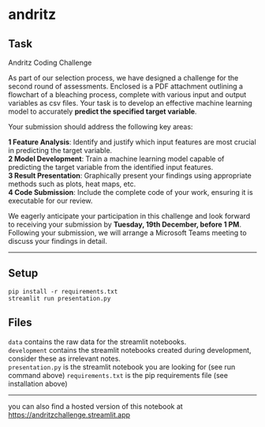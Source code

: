 # andritz
## Task
Andritz Coding Challenge

As part of our selection process, we have designed a challenge for the second round of assessments.
Enclosed is a PDF attachment outlining a flowchart of a bleaching process, complete with various input and output variables as csv files.
Your task is to develop an effective machine learning model to accurately __predict the specified target variable__.

Your submission should address the following key areas:

__1 Feature Analysis__: Identify and justify which input features are most crucial in predicting the target variable.  
__2 Model Development__: Train a machine learning model capable of predicting the target variable from the identified input features.  
__3 Result Presentation__: Graphically present your findings using appropriate methods such as plots, heat maps, etc.  
__4 Code Submission__: Include the complete code of your work, ensuring it is executable for our review.  
 
We eagerly anticipate your participation in this challenge and look forward to receiving your submission by __Tuesday, 19th December, before 1 PM__. Following your submission, we will arrange a Microsoft Teams meeting to discuss your findings in detail.

---

## Setup
```
pip install -r requirements.txt
streamlit run presentation.py
```

## Files
`data` contains the raw data for the streamlit notebooks.  
`development` contains the streamlit notebooks created during development, consider these as irrelevant notes.  
`presentation.py` is the streamlit notebook you are looking for (see run command above)
`requirements.txt` is the pip requirements file (see installation above)

---
you can also find a hosted version of this notebook at https://andritzchallenge.streamlit.app